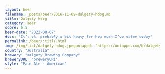 ```yaml
---
layout: beer
filename: _posts/beer/2016-11-09-dalgety-hdog.md
title: Dalgety hdog
category: beer
score: 6.5
beer-date: "2022-08-07"
desc: "It’s ok, probably a bit heavy for how much I’ve eaten today"
permalink: /beer/:title.html
img: /img/list/dalgety-hdog.jpeguntappd: "https://untappd.com/b/dalgety-brewing-company-h-dog/2714770"
country: "Australia"
brewery: "Dalgety Brewing Company"
breweryURL: "breweryURL"
style: "Pale Ale - American"
---
```

